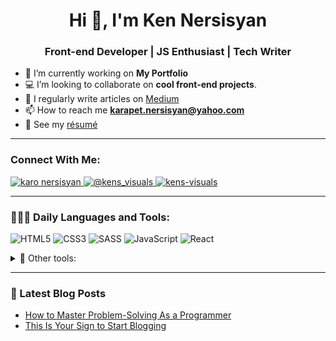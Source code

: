 <h1 align="center">Hi 👋, I'm Ken Nersisyan</h1>
<h3 align="center">Front-end Developer | JS Enthusiast | Tech Writer</h3>

- 🔭 I’m currently working on **My Portfolio**
- 💻 I’m looking to collaborate on **cool front-end projects**.
- 📝 I regularly write articles on [Medium](https://medium.com/@kens_visuals)
- 📫 How to reach me **karapet.nersisyan@yahoo.com**
- 📄 See my [résumé](https://drive.google.com/file/d/1KY0jRMqNKRCw4acLQLNf99ndeWbwC0XX/view?usp=sharing)

---

<h3 align="left">Connect With Me:</h3>

<p align="left">
    <a href="https://www.linkedin.com/in/karo-nersisyan-135118129/" target="blank">
        <img src="https://img.shields.io/badge/linkedin-%230077B5.svg?style=for-the-badge&logo=linkedin&logoColor=white" alt="karo nersisyan" />
    </a>
    <a href="https://medium.com/@kens_visuals" target="blank">
        <img src="https://img.shields.io/badge/Medium-12100E?style=for-the-badge&logo=medium&logoColor=white" alt="@kens_visuals" />
    </a>
    <a href="https://codepen.io/kens-visuals" target="blank">
        <img src="https://img.shields.io/badge/Codepen-000000?style=for-the-badge&logo=codepen&logoColor=white" alt="kens-visuals" />
    </a>
</p>

---

<h3 align="left">👨🏻‍💻 Daily Languages and Tools:</h3>

![HTML5](https://img.shields.io/badge/html5-%23E34F26.svg?style=for-the-badge&logo=html5&logoColor=white) ![CSS3](https://img.shields.io/badge/css3-%231572B6.svg?style=for-the-badge&logo=css3&logoColor=white) ![SASS](https://img.shields.io/badge/SASS-hotpink.svg?style=for-the-badge&logo=SASS&logoColor=white) ![JavaScript](https://img.shields.io/badge/JavaScript-black?style=for-the-badge&logo=javascript&logoColor=%23F7DF1E) ![React](https://img.shields.io/badge/react-%2320232a.svg?style=for-the-badge&logo=react&logoColor=%2361DAFB)

<details align="left">
    <summary>🧰 Other tools:</summary>

![Git](https://img.shields.io/badge/git-%23F05033.svg?style=for-the-badge&logo=git&logoColor=white) ![GitHub](https://img.shields.io/badge/github-%23121011.svg?style=for-the-badge&logo=github&logoColor=white) ![Jest](https://img.shields.io/badge/-jest-%23C21325?style=for-the-badge&logo=jest&logoColor=white) ![Figma](https://img.shields.io/badge/figma-%23F24E1E.svg?style=for-the-badge&logo=figma&logoColor=white) ![Adobe XD](https://img.shields.io/badge/Adobe%20XD-470137?style=for-the-badge&logo=Adobe%20XD&logoColor=#FF61F6) ![Bootstrap](https://img.shields.io/badge/bootstrap-%23563D7C.svg?style=for-the-badge&logo=bootstrap&logoColor=white) ![NPM](https://img.shields.io/badge/NPM-%23000000.svg?style=for-the-badge&logo=npm&logoColor=white) ![Visual Studio Code](https://img.shields.io/badge/Visual%20Studio%20Code-0078d7.svg?style=for-the-badge&logo=visual-studio-code&logoColor=white) ![Markdown](https://img.shields.io/badge/markdown-%23000000.svg?style=for-the-badge&logo=markdown&logoColor=white) ![Babel](https://img.shields.io/badge/Babel-F9DC3e?style=for-the-badge&logo=babel&logoColor=black) ![ESLint](https://img.shields.io/badge/ESLint-4B3263?style=for-the-badge&logo=eslint&logoColor=white)

</details>

---

### 📓 Latest Blog Posts

<!-- BLOG-POST-LIST:START -->

- [How to Master Problem-Solving As a Programmer](https://javascript.plainenglish.io/how-to-master-problem-solving-as-a-programmer-d16a0b8780ab?source=rss-67e5d23d8b5------2)
- [This Is Your Sign to Start Blogging](https://medium.com/@kens_visuals/this-is-your-sign-to-start-blogging-c9c39739ba65?source=rss-67e5d23d8b5------2)
<!-- BLOG-POST-LIST:END -->
